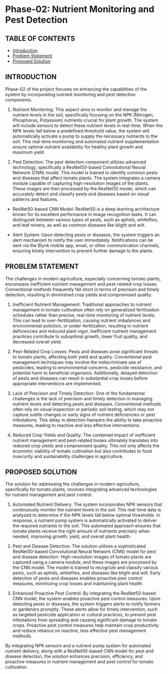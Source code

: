 # Phase-02: Nutrient Monitoring and Pest Detection

## TABLE OF CONTENTS
- [Introduction](#introduction)
- [Problem Statement](#problem-statement)
- [Proposed Solution](#proposed-solution)


## INTRODUCTION
Phase-02 of the project focuses on enhancing the capabilities of the system by incorporating nutrient monitoring and pest detection components.

1. Nutrient Monitoring: This aspect aims to monitor and manage the nutrient levels in the soil, specifically focusing on the NPK (Nitrogen, Phosphorus, Potassium) nutrients crucial for plant growth. The system will include sensors to detect these nutrient levels in real-time. When the NPK levels fall below a predefined threshold value, the system will automatically activate a pump to supply the necessary nutrients to the soil. This real-time monitoring and automated nutrient supplementation ensure optimal nutrient availability for healthy plant growth and maximum yield.

2. Pest Detection: The pest detection component utilizes advanced technology, specifically a ResNet50-based Convolutional Neural Network (CNN) model. This model is trained to identify common pests and diseases that affect tomato plants. The system integrates a camera module capable of capturing high-resolution images of the plants. These images are then processed by the ResNet50 model, which can accurately detect and classify pests and diseases based on visual patterns and features.

- ResNet50-based CNN Model: ResNet50 is a deep learning architecture known for its excellent performance in image recognition tasks. It can distinguish between various types of pests, such as aphids, whiteflies, and leaf miners, as well as common diseases like blight and wilt.

- Alert System: Upon detecting pests or diseases, the system triggers an alert mechanism to notify the user immediately. Notifications can be sent via the Blynk mobile app, email, or other communication channels, ensuring timely intervention to prevent further damage to the plants.
## PROBLEM STATEMENT
The challenges in modern agriculture, especially concerning tomato plants, encompass inefficient nutrient management and pest-related crop losses. Conventional methods frequently fall short in terms of precision and timely detection, resulting in diminished crop yields and compromised quality.

1. Inefficient Nutrient Management: Traditional approaches to nutrient management in tomato cultivation often rely on generalized fertilization schedules rather than precise, real-time monitoring of nutrient levels. This can lead to over-fertilization, causing nutrient imbalances and environmental pollution, or under-fertilization, resulting in nutrient deficiencies and reduced plant vigor. Inefficient nutrient management practices contribute to suboptimal growth, lower fruit quality, and decreased overall yield.

2. Pest-Related Crop Losses: Pests and diseases pose significant threats to tomato plants, affecting both yield and quality. Conventional pest management techniques may involve the indiscriminate use of pesticides, leading to environmental concerns, pesticide resistance, and potential harm to beneficial organisms. Additionally, delayed detection of pests and diseases can result in substantial crop losses before appropriate interventions are implemented.

3. Lack of Precision and Timely Detection: One of the fundamental challenges is the lack of precision and timely detection in managing nutrient levels and detecting pests and diseases. Conventional methods often rely on visual inspection or periodic soil testing, which may not capture subtle changes or early signs of nutrient deficiencies or pest infestations. This delay in detection hampers the ability to take proactive measures, leading to reactive and less effective interventions.

4. Reduced Crop Yields and Quality: The combined impact of inefficient nutrient management and pest-related losses ultimately translates into reduced crop yields and compromised quality. This not only affects the economic viability of tomato cultivation but also contributes to food insecurity and sustainability challenges in agriculture.
## PROPOSED SOLUTION
The solution for addressing the challenges in modern agriculture, specifically for tomato plants, involves integrating advanced technologies for nutrient management and pest control:

1. Automated Nutrient Delivery: The system incorporates NPK sensors that continuously monitor the nutrient levels in the soil. This real-time data is analyzed to determine if the NPK levels fall below optimal thresholds. In response, a nutrient pump system is automatically activated to deliver the required nutrients to the soil. This automated approach ensures that tomato plants receive the right amount of nutrients precisely when needed, improving growth, yield, and overall plant health.

2. Pest and Disease Detection: The solution utilizes a sophisticated ResNet50-based Convolutional Neural Network (CNN) model for pest and disease detection. High-resolution images of tomato plants are captured using a camera module, and these images are processed by the CNN model. The model is trained to recognize and classify various pests, such as aphids, whiteflies, and diseases like blight and wilt. Early detection of pests and diseases enables proactive pest control measures, minimizing crop losses and maintaining plant health.

3. Enhanced Proactive Pest Control: By integrating the ResNet50-based CNN model, the system enables proactive pest control measures. Upon detecting pests or diseases, the system triggers alerts to notify farmers or gardeners promptly. These alerts allow for timely intervention, such as targeted pesticide application or cultural practices, to prevent pest infestations from spreading and causing significant damage to tomato crops. Proactive pest control measures help maintain crop productivity and reduce reliance on reactive, less effective pest management methods.

By integrating NPK sensors and a nutrient pump system for automated nutrient delivery, along with a ResNet50-based CNN model for pest and disease detection, the solution enhances precision, efficiency, and proactive measures in nutrient management and pest control for tomato cultivation.


